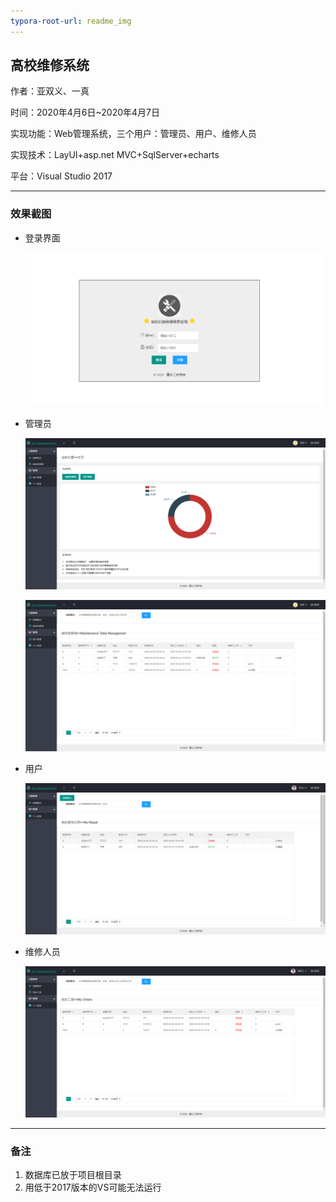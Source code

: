 ```yaml
---
typora-root-url: readme_img
---
```


## 高校维修系统

作者：亚双义、一真

时间：2020年4月6日~2020年4月7日

实现功能：Web管理系统，三个用户：管理员、用户、维修人员

实现技术：LayUI+asp.net MVC+SqlServer+echarts

平台：Visual Studio 2017

---

### 效果截图

- 登录界面

  ![login](readme_img\login.png)

- 管理员

  ![admin](readme_img\admin.png)

  ![admin2](readme_img\admin2.png)

- 用户

  ![user](readme_img\user.png)

- 维修人员

  ![weixiu](readme_img\weixiu.png)

---

### 备注

1. 数据库已放于项目根目录
2. 用低于2017版本的VS可能无法运行

